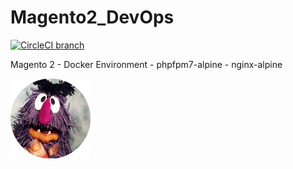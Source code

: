 # Magento2_DevOps

[![CircleCI branch](https://circleci.com/gh/kistters/Magento2_DevOps/tree/master.svg?style=shield)]()

Magento 2 - Docker Environment - phpfpm7-alpine - nginx-alpine

<img src="_files/mau-mau.png" width="128" height="128" title="Ouçam minha gargalhada fatal - hihihahaha"/>